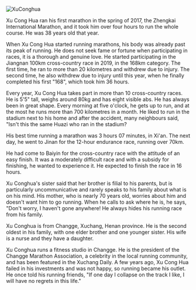 ![XuConghua](https://user-images.githubusercontent.com/15976103/120251372-eb724080-c2b3-11eb-9bfb-a97703cf26d5.png)

Xu Cong Hua ran his first marathon in the spring of 2017, the Zhengkai International Marathon, and it took him over four hours to run the whole course. He was 38 years old that year.

When Xu Cong Hua started running marathons, his body was already past its peak of running. He does not seek fame or fortune when participating in races, it is a thorough and genuine love. He started participating in the Jiangnan 100km cross-country race in 2019, in the 168km category. The first time, he ran to more than 20 kilometres and withdrew due to injury. The second time, he also withdrew due to injury until this year, when he finally completed his first "168", which took him 36 hours.

Every year, Xu Cong Hua takes part in more than 10 cross-country races. He is 5'5" tall, weighs around 80kg and has eight visible abs. He has always been in great shape. Every morning at five o'clock, he gets up to run, and at the most he runs more than 700 kilometres in a month. He liked to run in the stadium next to his home and after the accident, many neighbours said, "Isn't this the same Huazi who ran in the stadium?

His best time running a marathon was 3 hours 07 minutes, in Xi'an. The next day, he went to Jinan for the 12-hour endurance race, running over 70km.

He had come to Baiyin for the cross-country race with the attitude of an easy finish. It was a moderately difficult race and with a subsidy for finishing, he wanted to experience it. He expected to finish the race in 16 hours.

Xu Conghua's sister said that her brother is filial to his parents, but is particularly uncommunicative and rarely speaks to his family about what is on his mind. His mother, who is nearly 70 years old, worries about him and doesn't want him to go running. When he calls to ask where he is, he says, "Don't worry, I haven't gone anywhere! He always hides his running race from his family.

Xu Conghua is from Changge, Xuchang, Henan province. He is the second oldest in his family, with one elder brother and one younger sister. His wife is a nurse and they have a daughter.

Xu Conghua runs a fitness studio in Changge. He is the president of the Changge Marathon Association, a celebrity in the local running community, and has been featured in the Xuchang Daily. A few years ago, Xu Cong Hua failed in his investments and was not happy, so running became his outlet. He once told his running friends, "If one day I collapse on the track I like, I will have no regrets in this life."